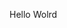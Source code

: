 Hello Wolrd

























































































































































































































































































































































































































































































































